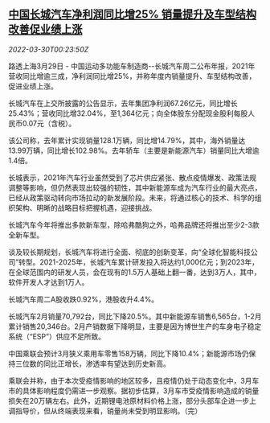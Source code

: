 <!--1648600262000-->
[中国长城汽车净利润同比增25% 销量提升及车型结构改善促业绩上涨](https://cn.reuters.com/article/great-wall-profit-0329-tues-idCNKCS2LR015)
------

<div><i>2022-03-30T00:23:50Z</i></div><p>路透上海3月29日 - 中国运动多功能车制造商--长城汽车周二公布年报，2021年营收同比增逾三成，净利润同比增25%，并称年度内销量提升、车型结构改善，促进业绩上涨。</p><p>长城汽车在上交所披露的公告显示，去年集团净利润67.26亿元，同比增长25.43%；营收同比增32.04%，至1,364亿元；向全体股东分配现金股利每股人民币0.07元（含税）。</p><p>该公司称，去年累计实现销量128.1万辆，同比增14.79%，其中，海外销量达13.99万辆，同比增长102.98%。去年轿车（主要是新能源汽车）销量同比大增逾1.4倍。</p><p>长城表示，2021年汽车行业虽然受到了芯片供应紧张、散点疫情爆发、政策法规调整等影响，但仍然表现出较强的韧性，其中新能源车成为汽车行业的最大亮点，已经从政策驱动转向市场拉动的新发展阶段。未来，将通过核心的技术、科学的组织架构、明晰的战略目标把握机遇，迎接挑战。</p><p>长城汽车今年将推出多款新车型，除哈弗酷狗之外，哈弗品牌还将推出至少2-3款全新车型。</p><p>谈及较长期规划，长城汽车将进行全面、彻底的创新变革，向“全球化智能科技公司”转型。2021-2025年，长城汽车累计研发投入将达约1,000亿元；到2023年，在全球范围内的研发人员，会在现有的1.5万人基础上翻一番，达到3万人，其中，软件开发人才达到1万人。</p><p>长城汽车周二A股收跌0.92%，港股收升4.4%。</p><p>长城汽车2月销量70,792台，同比下降20.5%。其中新能源车销售6,565台，1-2月累计销售20,346台。2月产销数据下降明显，主要是因为博世生产的车身电子稳定系统（“ESP”）供应不足所致。</p><p>中国乘联会预计3月狭义乘用车零售158万辆，同比下降10.4%；新能源市场仍保持三位数的同比正增长，渗透率有望达到历史新高。</p><p>乘联会并称，由于本次受疫情影响的地区较多，且疫情仍处于动态变化中，3月车市的具体影响程度仍需进一步观察。据初步估算，3月车市受疫情影响造成的销量损失在20万辆左右。此外，近期锂电池原材料价格上涨，部分头部车企进一步上调指导价，但从终端表现来看，销量尚未受到明显影响。（完）</p>
